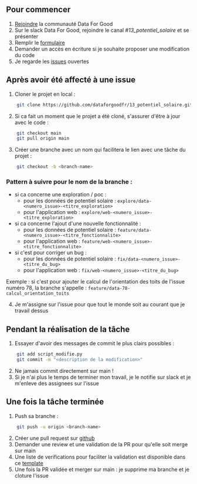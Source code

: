 ## Pour commencer
1. [Rejoindre](https://dataforgood.fr/join) la communauté Data For Good
2. Sur le slack Data For Good, rejoindre le canal _#13_potentiel_solaire_ et se présenter
3. Remplir le [formulaire](https://noco.services.dataforgood.fr/dashboard/#/nc/form/46390c65-2886-4852-9db3-327fa0c3ed59)
4. Demander un accès en écriture si je souhaite proposer une modification du code
5. Je regarde les [issues](https://github.com/dataforgoodfr/13_potentiel_solaire/issues) ouvertes

## Après avoir été affecté à une issue
1. Cloner le projet en local :
```bash
    git clone https://github.com/dataforgoodfr/13_potentiel_solaire.git
```

2. Si ca fait un moment que le projet a été cloné, s'assurer d'être à jour avec le code :
```bash
    git checkout main
    git pull origin main
```

3. Créer une branche avec un nom qui facilitera le lien avec une tâche du projet :
```bash
    git checkout -b <branch-name>
```

### Pattern à suivre pour le nom de la branche :
- si ca concerne une exploration / poc : 
  - pour les données de potentiel solaire : `explore/data-<numero_issue>-<titre_exploration>`
  - pour l'application web : `explore/web-<numero_issue>-<titre_exploration>`
- si ca concerne l'ajout d'une nouvelle fonctionnalité : 
  - pour les données de potentiel solaire : `feature/data-<numero_issue>-<titre_fonctionnalite>`
  - pour l'application web : `feature/web-<numero_issue>-<titre_fonctionnalite>`
- si c'est pour corriger un bug :
  - pour les données de potentiel solaire : `fix/data-<numero_issue>-<titre_du_bug>`
  - pour l'application web : `fix/web-<numero_issue>-<titre_du_bug>`

Exemple : si c'est pour ajouter le calcul de l'orientation des toits de l'issue numéro 78, la branche s'appelle : `feature/data-78-calcul_orientation_toits`

4. Je m'assigne sur l'issue pour que tout le monde soit au courant que je travail dessus

## Pendant la réalisation de la tâche
1. Essayer d'avoir des messages de commit le plus clairs possibles :
```bash
    git add script_modifie.py
    git commit -m "<description de la modification>"
```
2. Ne jamais commit directement sur main !
3. Si je n'ai plus le temps de terminer mon travail, je le notifie sur slack et je m'enleve des assignees sur l'issue

## Une fois la tâche terminée
1. Push sa branche :
```bash
    git push -u origin <branch-name>
```
2. Créer une pull request sur [github](https://github.com/dataforgoodfr/13_potentiel_solaire/compare)
3. Demander une review et une validation de la PR pour qu'elle soit merge sur main
4. Une liste de verifications pour faciliter la validation est disponible dans ce [template](.github/pull_request_template.md)
5. Une fois la PR validée et merger sur main : je supprime ma branche et je cloture l'issue
